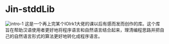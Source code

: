 # Jin-stddLib
![intro-1](https://github.com/DDdongdoing/Jin-stddLib/blob/master/Snipaste_2019-10-05_14-59-18.png)
这是一个再上完某个IOIrk1大佬的课以后有感而发而创作的库。这个库旨在帮助汉语使用者更好地将程序语言和自然语言结合起来，理清编程思路并把自己的自然语言形式的算法更好地转化成程序语言。
